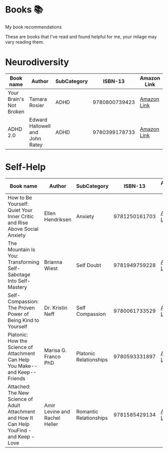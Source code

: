 # Books :books:
My book recommendations

These are books that I've read and found helpful for me, your milage may vary reading them.

# Neurodiversity
| Book name | Author | SubCategory | ISBN-13 | Amazon Link | Have Read? |
| ------------- | ------------- | ------------- | ------------- | ------------- | ------------- |
| Your Brain's Not Broken | Tamara Rosier | ADHD | 9780800739423 | [Amazon Link](https://www.amazon.com/Your-Brains-Not-Broken-Strategies/dp/0800739426) | Yes |
| ADHD 2.0 | Edward Hallowell and John Ratey | ADHD | 9780399178733 | [Amazon Link](https://www.amazon.com/ADHD-2-0-Essential-Strategies-Distraction/dp/0399178732) | Yes |

# Self-Help
| Book name | Author | SubCategory | ISBN-13 | Amazon Link | Have Read? |
| ------------- | ------------- | ------------- | ------------- | ------------- | ------------- |
| How to Be Yourself: Quiet Your Inner Critic and Rise Above Social Anxiety | Ellen Hendriksen | Anxiety | 9781250161703 | [Amazon Link](https://www.amazon.com/How-Be-Yourself-Critic-Anxiety/dp/1250161703) | Yes |
| The Mountain Is You: Transforming Self-Sabotage Into Self-Mastery | Brianna Wiest | Self Doubt | 9781949759228 | [Amazon Link](https://www.amazon.com/gp/product/1949759229) | Yes |
| Self-Compassion: The Proven Power of Being Kind to Yourself | Dr. Kristin Neff | Self Compassion | 9780061733529 | [Amazon Link](https://www.amazon.com/gp/product/0061733520) | Yes |
| Platonic: How the Science of Attachment Can Help You Make--and Keep--Friends | Marisa G. Franco PhD | Platonic Relationships | 9780593331897 | [Amazon Link](https://www.amazon.com/gp/product/0593331893) | Yes |
| Attached: The New Science of Adult Attachment and How It Can Help YouFind - and Keep - Love | Amir Levine and Rachel Heller | Romantic Relationships | 9781585429134 | [Amazon Link](https://www.amazon.com/gp/product/1585429139) | Yes |
